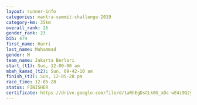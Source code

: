 ```yaml
---
layout: runner-info 
categories: mantra-summit-challenge-2019 
category-km: 35km 
overall_rank: 26
gender_rank: 23
bib: 479
first_name: Harri
last_name: Muhammad
gender: M
team_name: Jakarta Berlari
start_(t1): Sun, 12-00-00 am
mbah_kamad_(t2): Sun, 09-42-10 am
finish_(t3): Sun, 12-05-28 pm
race_time: 12-05-28
status: FINISHER
certificate: https-//drive.google.com/file/d/1aRhEgDsCLkBG_xDc-wE4i9Q2yMcFo8Uh/view?usp=sharing
---
```

